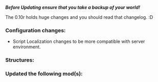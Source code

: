 ***Before Updating ensure that you take a backup of your world!***

The 0.10r holds huge changes and you should read that changelog. :D

### **__Configuration changes:__**
* Script Localization changes to be more compatible with server environment.

### **__Structures:__**


### **__Updated the following mod(s):__**
